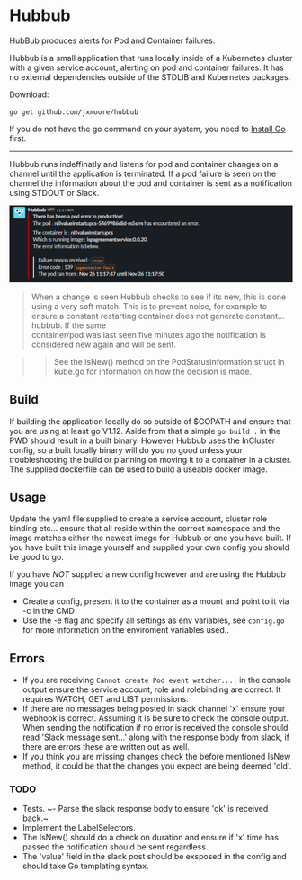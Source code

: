 # Hubbub
HubBub produces alerts for Pod and Container failures.

Hubbub is a small application that runs locally inside of a Kubernetes cluster with a given service account, alerting on pod and container failures. It has no external dependencies outside of the STDLIB and Kubernetes packages.

Download:
```shell
go get github.com/jxmoore/hubbub
```
If you do not have the go command on your system, you need to [Install Go](http://golang.org/doc/install) first.

* * *

Hubbub runs indeffinatly and listens for pod and container changes on a channel until the application is terminated. If a pod failure is seen on the channel the information about the pod and container is sent as a notification using STDOUT or Slack.

![Example of a segmentation fault that causes the app to crash](images/segfault.PNG)


> When a change is seen Hubbub checks to see if its new, this is done using a very soft match.
> This is to prevent noise, for example to ensure a constant restarting container does not generate constant... hubbub. If the same  
> container/pod was last seen five minutes ago the notification is considered new again and will be sent. 
	
>> See the IsNew() method on the PodStatusInformation struct in kube.go for information on how the decision is made.

## Build
If building the application locally do so outside of $GOPATH and ensure that you are using at least go V1.12. Aside from that a simple `go build .` in the PWD should result in a built binary. However Hubbub uses the InCluster config, so a built locally binary will do you no good unless your troubleshooting the build or planning on moving it to a container in a cluster. The supplied dockerfile can be used to build a useable docker image.

## Usage
Update the yaml file supplied to create a service account, cluster role binding etc... ensure that all reside within the correct namespace and the image matches either the newest image for Hubbub or one you have built. If you have built this image yourself and supplied your own config you should be good to go.

If you have *NOT* supplied a new config however and are using the Hubbub image you can :
- Create a config, present it to the container as a mount and point to it via -c in the CMD
- Use the -e flag and specify all settings as env variables, see `config.go` for more information on the enviroment variables used..

## Errors 
- If you are receiving `Cannot create Pod event watcher....` in the console output ensure the service account, role and rolebinding are correct. It requires WATCH, GET and LIST permissions.
- If there are no messages being posted in slack channel 'x' ensure your webhook is correct. Assuming it is be sure to check the console output. When sending the notification if no error is received the console should read 'Slack message sent...' along with the response body from slack, if there are errors these are written out as well.
- If you think you are missing changes check the before mentioned IsNew method, it could be that the changes you expect are being deemed 'old'.

### TODO 
- Tests.
~- Parse the slack response body to ensure 'ok' is received back.~
- Implement the LabelSelectors.
- The IsNew() should do a check on duration and ensure if 'x' time has passed the notification should be sent regardless.
- The 'value' field in the slack post should be exsposed in the config and should take Go templating syntax.
